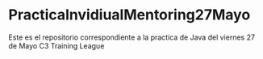 # PracticaInvidiualMentoring27Mayo
Este es el repositorio correspondiente a la practica de Java del viernes 27 de Mayo C3 Training League
